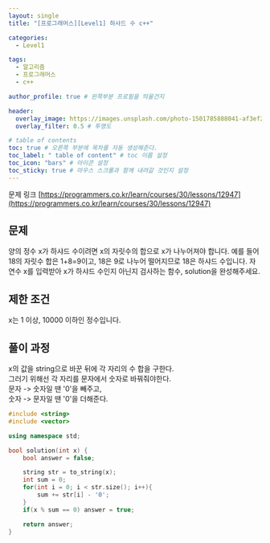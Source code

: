 ```yaml
---
layout: single
title: "[프로그래머스][Level1] 하샤드 수 c++"

categories:
  - Level1

tags:
  - 알고리즘
  - 프로그래머스
  - c++

author_profile: true # 왼쪽부분 프로필을 띄울건지

header:
  overlay_image: https://images.unsplash.com/photo-1501785888041-af3ef285b470?ixlib=rb-1.2.1&ixid=eyJhcHBfaWQiOjEyMDd9&auto=format&fit=crop&w=1350&q=80
  overlay_filter: 0.5 # 투명도

# table of contents
toc: true # 오른쪽 부분에 목차를 자동 생성해준다.
toc_label: " table of content" # toc 이름 설정
toc_icon: "bars" # 아이콘 설정
toc_sticky: true # 마우스 스크롤과 함께 내려갈 것인지 설정
---
```


문제 링크 [https://programmers.co.kr/learn/courses/30/lessons/12947](https://programmers.co.kr/learn/courses/30/lessons/12947)

## 문제

양의 정수 x가 하샤드 수이려면 x의 자릿수의 합으로 x가 나누어져야 합니다. 예를 들어 18의 자릿수 합은 1+8=9이고, 18은 9로 나누어 떨어지므로 18은 하샤드 수입니다. 자연수 x를 입력받아 x가 하샤드 수인지 아닌지 검사하는 함수, solution을 완성해주세요.

## 제한 조건

x는 1 이상, 10000 이하인 정수입니다.

## 풀이 과정

x의 값을 string으로 바꾼 뒤에 각 자리의 수 합을 구한다.  
그러기 위해선 각 자리를 문자에서 숫자로 바꿔줘야한다.  
문자 -> 숫자일 땐 '0'을 빼주고,  
숫자 -> 문자일 땐 '0'을 더해준다.

```c++
#include <string>
#include <vector>

using namespace std;

bool solution(int x) {
    bool answer = false;

    string str = to_string(x);
    int sum = 0;
    for(int i = 0; i < str.size(); i++){
        sum += str[i] - '0';
    }
    if(x % sum == 0) answer = true;

    return answer;
}
```
